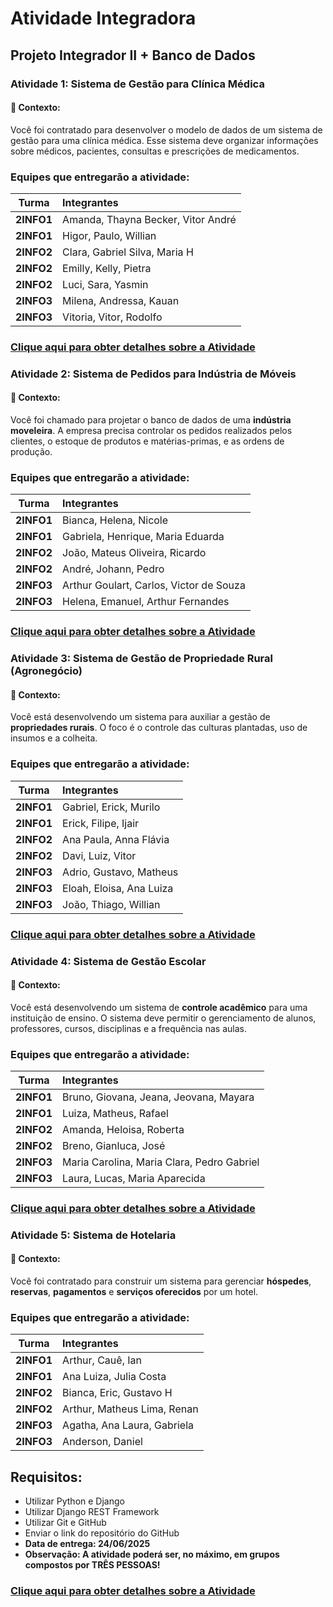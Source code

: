 # Atividade Integradora

## Projeto Integrador II + Banco de Dados

### **Atividade 1: Sistema de Gestão para Clínica Médica**
#### 📌 Contexto:
Você foi contratado para desenvolver o modelo de dados de um sistema de gestão para uma clínica médica. Esse sistema deve organizar informações sobre médicos, pacientes, consultas e prescrições de medicamentos.

### Equipes que entregarão a atividade:
| **Turma** | **Integrantes** |
|------------|:-----------------|
| **2INFO1** | Amanda, Thayna Becker, Vitor André |
| **2INFO1** | Higor, Paulo, Willian |
| **2INFO2** | Clara, Gabriel Silva, Maria H |
| **2INFO2** | Emilly, Kelly, Pietra |
| **2INFO2** | Luci, Sara, Yasmin |
| **2INFO3** | Milena, Andressa, Kauan |
| **2INFO3** | Vitoria, Vitor, Rodolfo |

### [Clique aqui para obter detalhes sobre a Atividade](atividade_01/README.md)


### **Atividade 2: Sistema de Pedidos para Indústria de Móveis**

#### 📌 Contexto:
Você foi chamado para projetar o banco de dados de uma **indústria moveleira**. A empresa precisa controlar os pedidos realizados pelos clientes, o estoque de produtos e matérias-primas, e as ordens de produção.

### Equipes que entregarão a atividade:
| **Turma** | **Integrantes** |
|------------|:-----------------|
| **2INFO1** | Bianca, Helena, Nicole |
| **2INFO1** | Gabriela, Henrique, Maria Eduarda |
| **2INFO2** | João, Mateus Oliveira, Ricardo |
| **2INFO2** | André, Johann, Pedro |
| **2INFO3** | Arthur Goulart, Carlos, Victor de Souza |
| **2INFO3** | Helena, Emanuel, Arthur Fernandes |

### [Clique aqui para obter detalhes sobre a Atividade](atividade_02/README.md)


### **Atividade 3: Sistema de Gestão de Propriedade Rural (Agronegócio)**
#### 📌 Contexto:
Você está desenvolvendo um sistema para auxiliar a gestão de **propriedades rurais**. O foco é o controle das culturas plantadas, uso de insumos e a colheita.

### Equipes que entregarão a atividade:
| **Turma** | **Integrantes** |
|------------|:-----------------|
| **2INFO1** | Gabriel, Erick, Murilo |
| **2INFO1** | Erick, Filipe, Ijair |
| **2INFO2** | Ana Paula, Anna Flávia |
| **2INFO2** | Davi, Luiz, Vitor |
| **2INFO3** | Adrio, Gustavo, Matheus |
| **2INFO3** | Eloah, Eloisa, Ana Luiza |
| **2INFO3** | João, Thiago, Willian |

### [Clique aqui para obter detalhes sobre a Atividade](atividade_03/README.md)


### **Atividade 4: Sistema de Gestão Escolar**

#### 📌 Contexto:
Você está desenvolvendo um sistema de **controle acadêmico** para uma instituição de ensino. O sistema deve permitir o gerenciamento de alunos, professores, cursos, disciplinas e a frequência nas aulas.

### Equipes que entregarão a atividade:
| **Turma** | **Integrantes** |
|------------|:-----------------|
| **2INFO1** | Bruno, Giovana, Jeana, Jeovana, Mayara |
| **2INFO1** | Luiza, Matheus, Rafael |
| **2INFO2** | Amanda, Heloisa, Roberta |
| **2INFO2** | Breno, Gianluca, José |
| **2INFO3** | Maria Carolina, Maria Clara, Pedro Gabriel |
| **2INFO3** | Laura, Lucas, Maria Aparecida |

### [Clique aqui para obter detalhes sobre a Atividade](atividade_04/README.md)

### **Atividade 5: Sistema de Hotelaria**

#### 📌 Contexto:
Você foi contratado para construir um sistema para gerenciar **hóspedes**, **reservas**, **pagamentos** e **serviços oferecidos** por um hotel.

### Equipes que entregarão a atividade:
| **Turma** | **Integrantes** |
|------------|:-----------------|
| **2INFO1** | Arthur, Cauê, Ian |
| **2INFO1** | Ana Luiza, Julia Costa |
| **2INFO2** | Bianca, Eric, Gustavo H |
| **2INFO2** | Arthur, Matheus Lima, Renan |
| **2INFO3** | Agatha, Ana Laura, Gabriela |
| **2INFO3** | Anderson, Daniel |

## **Requisitos:**
- Utilizar Python e Django
- Utilizar Django REST Framework
- Utilizar Git e GitHub
- Enviar o link do repositório do GitHub
- **Data de entrega: 24/06/2025**
- **Observação: A atividade poderá ser, no máximo, em grupos compostos por TRÊS PESSOAS!**

### [Clique aqui para obter detalhes sobre a Atividade](atividade_05/README.md)
